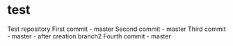 # test
Test repository
First commit - master
Second commit - master
Third commit - master - after creation branch2
Fourth commit - master 